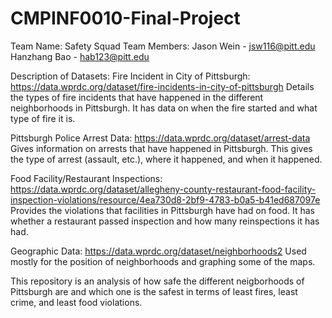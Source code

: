 # CMPINF0010-Final-Project
Team Name: Safety Squad
Team Members: Jason Wein - jsw116@pitt.edu
Hanzhang Bao - hab123@pitt.edu

Description of Datasets:
Fire Incident in City of Pittsburgh: https://data.wprdc.org/dataset/fire-incidents-in-city-of-pittsburgh
Details the types of fire incidents that have happened in the different neighborhoods in Pittsburgh. It has data on when the fire started and what type of fire it is.

Pittsburgh Police Arrest Data: https://data.wprdc.org/dataset/arrest-data
Gives information on arrests that have happened in Pittsburgh. This gives the type of arrest (assault, etc.), where it happened, and when it happened.

Food Facility/Restaurant Inspections: https://data.wprdc.org/dataset/allegheny-county-restaurant-food-facility-inspection-violations/resource/4ea730d8-2bf9-4783-b0a5-b41ed687097e
Provides the violations that facilities in Pittsburgh have had on food. It has whether a restaurant passed inspection and how many reinspections it has had.

Geographic Data: https://data.wprdc.org/dataset/neighborhoods2
Used mostly for the position of neighborhoods and graphing some of the maps.

This repository is an analysis of how safe the different neigborhoods of Pittsburgh are and which one is the safest in terms of least fires, least crime, and least food violations.
